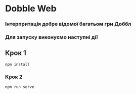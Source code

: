 # Dobble Web
### Інтерпритація добре відомої багатьом гри Доббл
### Для запуску виконуємо наступні дії
## Крок 1
```
npm install
```

### Крок 2
```
npm run serve
```

